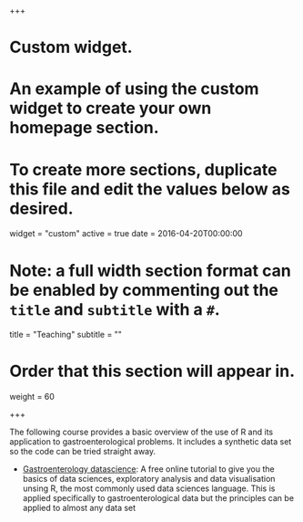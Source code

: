 +++
# Custom widget.
# An example of using the custom widget to create your own homepage section.
# To create more sections, duplicate this file and edit the values below as desired.
widget = "custom"
active = true
date = 2016-04-20T00:00:00

# Note: a full width section format can be enabled by commenting out the `title` and `subtitle` with a `#`.
title = "Teaching"
subtitle = ""

# Order that this section will appear in.
weight = 60

+++

The following course provides a basic overview of the use of R and its application to gastroenterological problems. It includes a synthetic data set so the code can be tried straight away.


- [Gastroenterology datascience](http://gastrodatascience.com): A free online tutorial to give you the basics of data sciences, exploratory analysis and data visualisation unsing R, the most commonly used data sciences language. This is applied specifically to gastroenterological data but the principles can be applied to almost any data set

